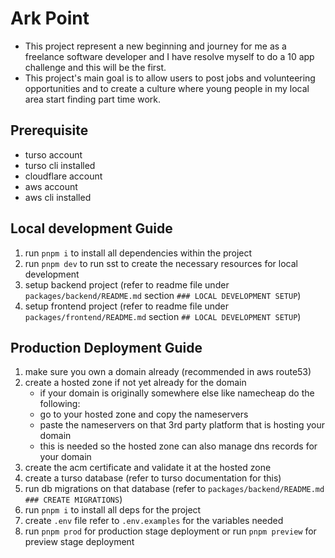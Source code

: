 # Ark Point

- This project represent a new beginning and journey for me as a freelance software developer and I have resolve myself to do a 10 app challenge and this will be the first.
- This project's main goal is to allow users to post jobs and volunteering opportunities and to create a culture where young people in my local area start finding part time work.

## Prerequisite

- turso account
- turso cli installed
- cloudflare account
- aws account
- aws cli installed

## Local development Guide

1. run `pnpm i` to install all dependencies within the project
2. run `pnpm dev` to run sst to create the necessary resources for local development
3. setup backend project (refer to readme file under `packages/backend/README.md` section `### LOCAL DEVELOPMENT SETUP`)
4. setup frontend project (refer to readme file under `packages/frontend/README.md` section `## LOCAL DEVELOPMENT SETUP`)

## Production Deployment Guide

1. make sure you own a domain already (recommended in aws route53)
2. create a hosted zone if not yet already for the domain
   - if your domain is originally somewhere else like namecheap do the following:
   - go to your hosted zone and copy the nameservers
   - paste the nameservers on that 3rd party platform that is hosting your domain
   - this is needed so the hosted zone can also manage dns records for your domain
3. create the acm certificate and validate it at the hosted zone
4. create a turso database (refer to turso documentation for this)
5. run db migrations on that database (refer to `packages/backend/README.md ### CREATE MIGRATIONS`)
6. run `pnpm i` to install all deps for the project
7. create `.env` file refer to `.env.examples` for the variables needed
8. run `pnpm prod` for production stage deployment or run `pnpm preview` for preview stage deployment
